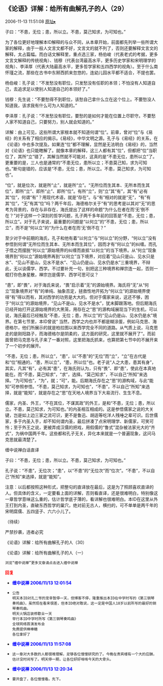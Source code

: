 ## 《论语》详解：给所有曲解孔子的人（29）
2006-11-13 11:51:08
[原址▸](http://www.fxgan.com/chan_time/2006_07_12/340.htm)



 



 


 子曰：“不患，无位；患，所以立。不患，莫己知求，为可知也。”


 


  为了各位更好地理解本ID解释的与众不同，从本章开始，前面都先列举一些所谓大家的解释，由于一般人文言文都不好，文言文的就不列了，否则还要解释文言文的解释，太占篇幅。而白话文解释里，重点选三家，杨伯峻（代表老式的考据，更多文言文解释的传统视角）、钱穆（代表台湾最高水平，更多历史学家和宋明理学的视角）、李泽厚（代表大陆最高水平，更多哲学家和五四西学的视角）。至于什么南怀瑾之流，那些在古书中东掰西抓来忽悠的，连幼儿园水平都不适合，不提也罢。


 


 杨伯峻：孔子说：“不发愁没有职位，只发愁没有任职的本领；不怕没有人知道自己，去追求足以使别人知道自己的本领好了。”


 
   钱穆：先生说：“不要愁得不到职位，该愁自己拿什么立在这个位上。不要愁没人知道我，该求我有什么可为人知道的。”


 
  李泽厚：孔子说：“不发愁没有职位，要愁的是如何才能在位置上尽职守。不要愁人家不知道自己，只要努力，别人就会知道的。”


 


 详解：由上可见，这些所谓大家根本就不知道何谓“位”。前章，曾对“位”与《易经》的关系有了相应的揭示。《易经》，中华文明之源。孔子与《易经》的关系，在《论语》中也多次提及。如果连“位”都不理解，显然是无法明白《易经》的，当然对《论语》也只能瞎解了。就像本章的解释，这三人都有其“位”，但都把“位”当职位了，其所“立”错了，其解当然就不可能对，这真的是“不患无位，患所以立”了。更重要的是，三人也是通常的“不患无位，患所以立；不患莫己知，求为可知也。”断句是错的，应该是“不患，无位；患，所以立。不患，莫己知求，为可知也”。


 


  “位”，就是位次，就是所“止”，就是所“立”。“无所位而生其本、无所本而生其位”，即所“立”、即所“止”、即所“位”。有所“立”，则“立”其“有”，其“有”必有其“位”，何谓“有”？用现代术语，就是“存在”。与“有”相对的就是“无”，“有”有其“位”，“无”有其“位”吗？两千年后，海德格尔关于“有”的思考是以其对“无”的思考为背景的，存在与非存在，海氏提出了这样的命题“为什么在者在而‘无’倒不在？”对于这样一个深刻的哲学问题，孔子两千多年前的回答是“不患，无位；患，所以立”。对于孔子来说，最重要的问题是“以何立”的“不患，无位；患，所以立”，而不是“何以立”的“为什么在者在而‘无’倒不在？”


 


  至少对于中前期的海氏，孔子和他有着“以何立”与“何以立”的分野，“何以立”没有参悟到何谓“无所位而生其本、无所本而生其位”，因而才有“何以立”的纠缠。而孔子悟之而摆脱“何以立”源始境界的纠缠而直抵“以何立”的当下境界。从“何立”现象境界到“何以立”源始境界再到“以何立”当下境界，对应着“见山只是山、见水只是水”、“见山不是山，见水不是水”、“见山仍是山、见水仍是水”三重境界，不辩此，无以谈儒学、西学。不过要补充一句，别把这三种境界和禅宗连一起，否则一棍打你色身星散，禅宗岂是儒学、西学可思可议？


 


  “患”，即“畏”，对于海氏来说，“畏”启示着“无”的源始境界。海氏将“无”从“何立”现象境界对“有”的单纯、抽象否定，拯救性地开拓为“何以立”的源始境界使得“有”得以而有，其对西学的功劳是大大的。但对于儒家来说，这还不够，困于“何以立”的源始境界，“见山不是山，见水不是水”，犹未脚跟落地。但后期海氏已经开始打开这源始境界的大黑笼，用存在之“思”的源构域展现当下的生机，可以说，海氏最后已经触及“不患，无位；患，所以立”的“见山仍是山、见水仍是水”境界。在第七节里，本ID曾说“ 当然，西学之内也并不都是糊涂蛋，例如马克思、海德格尔，他们所展示的就是柏拉图以来西学完全不同的道路。从气质上说，马克思走的是刚阳路子，而海德格尔是阴柔的，这方面的研究，这里就不展开了”。而前面曾把马克思与孔子来了一番对照，这里把海氏抓来，也算把第七节中的不展开来了一个初步的展开。


 


  “不患，无位；患，所以立”，“患”，以“不患”的“无位”而“立”，“立”在古代是和“位”相通的，“患，所以立”，“患，所以位”也。老子说“人之大患，患其有身”，其实，凡其“有”，必有其“患”，在海氏则认为，只有“畏”、即“患”，使此在本真地能在。而“不患，莫己知求”，“求”，选择。“莫己知求”，不以自己“所知”来选择。“为可知也”，“为”，就；“可”，能。后期海氏存在之“思”的源构域，与此“能知”可参照参悟。“不患，莫己知求，为可知也”，“不患”，不以自己“所知”来选择，就是“能知”，就是存在之“思”在天地人境界当下大易流行、生生不息。


 


  儒家，内圣、外王，“不在其位，不谋其政”的外王，是和“不患，无位；患，所以立。不患，莫己知求，为可知也。”的内圣相互相成的。这是参悟儒家之说的大关键，岂是如上边三家之流可识，更不是鲁迅、胡适等吃洋人残唾之辈可识。后世儒家，多于内圣入手，却不知何谓内圣，最后拼凑了点宋明理学、新儒家，可笑可怜；至于外王之说，更被弄成汉儒的把戏，用假儒的“鲁式”混杂被法家光大的“齐式”，为祸中国两千年。这些都和孔子无关，异化本来就是一个普遍现象，这问马克思就最清楚了。


 


 缠中说禅白话直译


 


 子曰：“不患，无位；患，所以立。不患，莫己知求，为可知也。”


 


 孔子说：“不患”，无位次；“患”，以“不患”的“无位次”而“位次”。“不患”，不以自己“所知”来选择，就是“能知”。


 


 注意：以后都按照这种形式，把整句的直译放在最后，这是为了照顾喜欢直译的人。但具体的含义，一定要看上面的详解，否则看直译，还是很难明白，特别像这一章哲学意味这么重的，估计哲学底子薄的，看详解也很难明白。本ID在这里从外王打到内圣，直破东西哲学的巢穴，绝对前无古人，横扫的，可不单单是两千年的宋明腐儒、五四竖子、六六小儿了。


 


 
  
   （待续）
  
  
   
  
  
   严禁抄袭，违者必究
  
  
   
  
  
   《论语》详解：给所有曲解孔子的人（30）
  
  
   
  
  
   《论语》详解：给所有曲解孔子的人（一）
  
  
   
  
  
   
  
  
   
    浏览“缠中说禅”更多文章请点击进入缠中说禅
   
  
 





<font color='red'>**回复**</font>


- **<font color='blue'>缠中说禅 2006/11/13 12:01:54</font>**
- ```
  公告
  明天本ID对孔二爷的宠幸暂停一天，但博客不停，隆重推出本ID在中学时写的《第三钢琴奏鸣曲》，虽然现在看来很差，但本ID绝对敢说，这一定是中国人18岁以前所写的最好的钢琴奏鸣曲。
  明天火锅店装修歇业一天
  举行本ID中学时所写《第三钢琴奏鸣曲》
  全球网络首演发布会
  免费提供棒棒糖
  各位拿好了
  ```
- **<font color='blue'>缠中说禅 2006/11/13 11:57:08</font>**
- ```
  这一章对大多数的人都很难理解，足够各位慢慢研究的了。今晚在贵宾楼有一个大的应酬，估计没时间写了。明天停一期，让各位好好啃啃今天的大骨头。
  ```
- **<font color='blue'>缠中说禅 2006/11/13 12:20:34</font>**
- ```
  要开盘了，各位慢慢看。先下。
  ```
